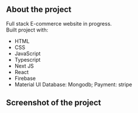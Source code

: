 ## __About the project__  
Full stack E-commerce website in progress.  
Built project with:   
 - HTML
 - CSS
 - JavaScript
 - Typescript
 - Next JS
 - React
 - Firebase
 - Material UI
   Database: Mongodb;
   Payment: stripe

## Screenshot of the project     
   
